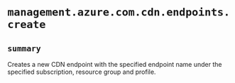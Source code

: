 # `management.azure.com.cdn.endpoints.create`

## `summary`
Creates a new CDN endpoint with the specified endpoint name under the specified subscription, resource group and profile.


